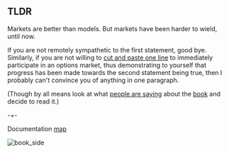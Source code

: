 ## TLDR

Markets are better than models. But markets have been harder to wield, until now. 

If you are not remotely sympathetic to the first statement, good bye. Similarly, if you are not 
willing to [cut and paste one line](https://microprediction.github.io/microprediction/setup.html) to immediately participate in an options market, thus demonstrating to yourself that progress has been made towards the second statement being true, then I probably can't convince you of anything in one paragraph. 

(Though by all means look
at what [people are saying](https://microprediction.github.io/building_an_open_ai_network/feedback.html) about
the [book](https://mitpress.mit.edu/9780262047326/microprediction/) and decide to read it.) 


-+- 

Documentation [map](https://microprediction.github.io/microprediction/map.html)



![book_side](/microprediction/assets/images/cotton_microprediction_3d_side.png)
